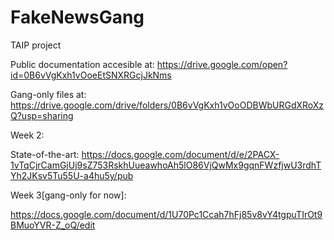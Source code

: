 # FakeNewsGang
TAIP project


Public documentation accesible at: https://drive.google.com/open?id=0B6vVgKxh1vOoeEtSNXRGcjJkNms

Gang-only files at: https://drive.google.com/drive/folders/0B6vVgKxh1vOoODBWbURGdXRoXzQ?usp=sharing

Week 2:

State-of-the-art: https://docs.google.com/document/d/e/2PACX-1vTqCjrCamGjUj9sZ753RskhUueawhoAh5lO86VjQwMx9gqnFWzfjwU3rdhTYh2JKsv5Tu55U-a4hu5y/pub

Week 3[gang-only for now]:

https://docs.google.com/document/d/1U70Pc1Ccah7hFj85v8vY4tgpuTIrOt9BMuoYVR-Z_oQ/edit
